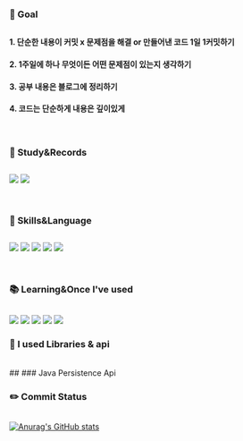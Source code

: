 

### :star2: Goal 
##
#### 1. 단순한 내용이 커밋 x 문제점을 해결 or 만들어낸 코드 1일 1커밋하기
#### 2. 1주일에 하나 무엇이든 어떤 문제점이 있는지 생각하기
#### 3. 공부 내용은 블로그에 정리하기
#### 4. 코드는 단순하게 내용은 깊이있게
<br>

### :notebook_with_decorative_cover: Study&Records
##
<a href="https://3d1935.tistory.com/"><img src="https://img.shields.io/badge/Blog-FF5722?style=for-the-badge&logo=Blogger&logoColor=white"/></a>
<a href = "https://github.com/bickck/"><img src="https://img.shields.io/badge/github-181717?style=for-the-badge&logo=github&logoColor=white"></a>


<br>

### :muscle: Skills&Language
##

<img src="https://img.shields.io/badge/c++-00599C?style=for-the-badge&logo=c%2B%2B&logoColor=white"> <img src="https://img.shields.io/badge/Java-007396?style=for-the-badge&logo=Java&logoColor=white"/> <img src="https://img.shields.io/badge/Spring-6DB33F?style=for-the-badge&logo=Spring&logoColor=white"/> 
<img src="https://img.shields.io/badge/Spring Boot-6DB33F?style=for-the-badge&logo=Spring Boot&logoColor=white"/> <img src="https://img.shields.io/badge/MySQL-4479A1?style=for-the-badge&logo=MySQL&logoColor=white"/>


<br>

### :books: Learning&Once I've used 
##
<img src="https://img.shields.io/badge/AmazonAWS-232F3E?style=for-the-badge&logo=AmazonAWS&logoColor=white"> <img src="https://img.shields.io/badge/React-61DAFB?style=for-the-badge&logo=React&logoColor=white"> <img src="https://img.shields.io/badge/jQuery-0769AD?style=for-the-badge&logo=jQuery&logoColor=white"> <img src="https://img.shields.io/badge/CentOS-262577?style=for-the-badge&logo=CentOS&logoColor=white"> <img src="https://img.shields.io/badge/JavaScript-F7DF1E?style=for-the-badge&logo=JavaScript&logoColor=white"> 


### 📖 I used Libraries & api
<br>
##
### Java Persistence Api

### :pencil2: Commit Status
##

[![Anurag's GitHub stats](https://github-readme-stats.vercel.app/api?username=bickck)](https://github.com/anuraghazra/github-readme-stats) 


